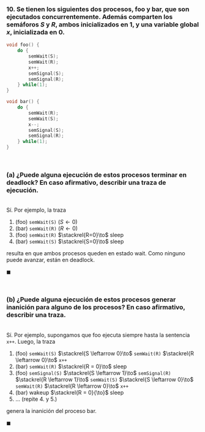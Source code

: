 ### 10. Se tienen los siguientes dos procesos, foo y bar, que son ejecutados concurrentemente. Además comparten los semáforos $S$ y $R$, ambos inicializados en $1$, y una variable global $x$, inicializada en $0$.

```C
void foo() {
    do {
        semWait(S);
        semWait(R);
        x++;
        semSignal(S);
        semSignal(R);
    } while(1);
}
```
```C
void bar() {
    do {
        semWait(R);
        semWait(S);
        x--;
        semSignal(S);
        semSignal(R);
    } while(1);
}
```

<br>

### (a) ¿Puede alguna ejecución de estos procesos terminar en deadlock? En caso afirmativo, describir una traza de ejecución.

\
Sí. Por ejemplo, la traza 

1. (foo) `semWait(S)` $({S\leftarrow 0})$
2. (bar) `semWait(R)` $({R\leftarrow 0})$
3. (foo) `semWait(R)` $\stackrel{R=0}\to$ sleep 
4. (bar) `semWait(S)` $\stackrel{S=0}\to$ sleep 

resulta en que ambos procesos queden en estado wait. Como ninguno puede avanzar, están en deadlock.

$\blacksquare$


<br>

### (b) ¿Puede alguna ejecución de estos procesos generar inanición para alguno de los procesos? En caso afirmativo, describir una traza.

\
Sí. Por ejemplo, supongamos que foo ejecuta siempre hasta la sentencia `x++`. Luego, la traza
1. (foo) `semWait(S)` $\stackrel{S \leftarrow 0}\to$ `semWait(R)` $\stackrel{R \leftarrow 0}\to$ `x++`
2. (bar) `semWait(R)` $\stackrel{R = 0}\to$ sleep
3. (foo) `semSignal(S)` $\stackrel{S \leftarrow 1}\to$ `semSignal(R)` $\stackrel{R \leftarrow 1}\to$ `semWait(S)` $\stackrel{S \leftarrow 0}\to$ `semWait(R)` $\stackrel{R \leftarrow 0}\to$ `x++`
4. (bar) wakeup $\stackrel{R = 0}{\to}$ sleep
5. ... (repite 4. y 5.)

genera la inanición del proceso bar.

$\blacksquare$
